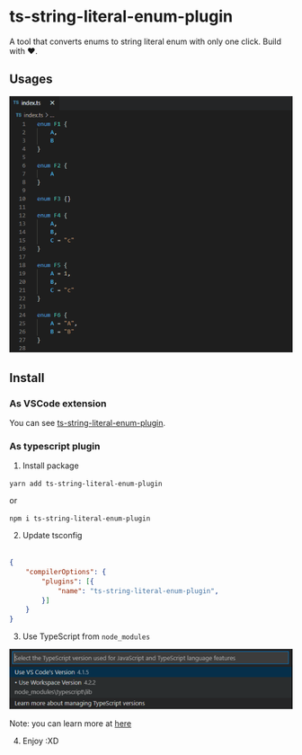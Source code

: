 # ts-string-literal-enum-plugin

A tool that converts enums to string literal enum with only one click. Build with ❤️.

## Usages

![Usages](docs/summary.gif)


## Install

### As VSCode extension

You can see [ts-string-literal-enum-plugin](https://marketplace.visualstudio.com/items?itemName=kingwl.ts-string-literal-enum-plugin).

### As typescript plugin

1. Install package

`yarn add ts-string-literal-enum-plugin`

or

`npm i ts-string-literal-enum-plugin`

2. Update tsconfig

```json

{
    "compilerOptions": {
        "plugins": [{
            "name": "ts-string-literal-enum-plugin",
        }]
    }
}

```

3. Use TypeScript from `node_modules`

![select_typescript_version](docs/select_typescript.png)

Note: you can learn more at [here](https://code.visualstudio.com/docs/typescript/typescript-compiling#_using-newer-typescript-versions)

4. Enjoy :XD
